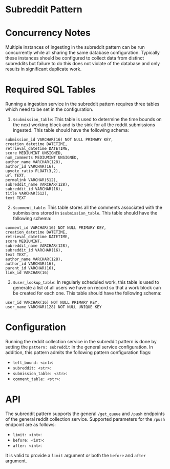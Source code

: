 # Subreddit Pattern


# Concurrency Notes

Multiple instances of ingesting in the subreddit pattern can be run concurrently while all sharing the same database configuration. Typically these instances should be configured to collect data from distinct subreddits but failure to do this does not violate of the database and only results in significant duplicate work.


# Required SQL Tables

Running a ingestion service in the subreddit pattern requires three tables which need to be set in the configuration.


1. `$submission_table`: This table is used to determine the time bounds on the next working block and is the sink for all the reddit submissions ingested. This table should have the following schema:
```
submission_id VARCHAR(16) NOT NULL PRIMARY KEY,
creation_datetime DATETIME,
retrieval_datetime DATETIME,
score MEDIUMINT UNSIGNED,
num_comments MEDIUMINT UNSIGNED,
author_name VARCHAR(128),
author_id VARCHAR(16),
upvote_ratio FLOAT(3,2),
url TEXT,
permalink VARCHAR(512),
subreddit_name VARCHAR(128),
subreddit_id VARCHAR(16),
title VARCHAR(512),
text TEXT
```

2. `$comment_table`: This table stores all the comments associated with the submissions stored in `$submission_table`. This table should have the following schema:
```
comment_id VARCHAR(16) NOT NULL PRIMARY KEY,
creation_datetime DATETIME,
retrieval_datetime DATETIME,
score MEDIUMINT,
subreddit_name VARCHAR(128),
subreddit_id VARCHAR(16),
text TEXT,
author_name VARCHAR(128),
author_id VARCHAR(16),
parent_id VARCHAR(16),
link_id VARCHAR(16)
```

3. `$user_lookup_table`: In regularly scheduled work, this table is used to generate a list of all users we have on record so that a work block can be  created for each one. This table should have the following schema:
```
user_id VARCHAR(16) NOT NULL PRIMARY KEY,
user_name VARCHAR(128) NOT NULL UNIQUE KEY
```


# Configuration

Running the reddit collection service in the subreddit pattern is done by setting the `pattern: subreddit` in the general service configuration. In addition, this pattern admits the following pattern configuration flags:

* `left_bound: <int>`:
* `subreddit: <str>`:
* `submission_table: <str>`:
* `comment_table: <str>`:


# API

The subreddit pattern supports the general `/get_queue` and `/push` endpoints of the general reddit collection service. Supported parameters for the `/push` endpoint are as follows:

* `limit: <int>`:
* `before: <int>`:
* `after: <int>`:

It is valid to provide a `limit` argument *or* both the `before` and `after` argument.
